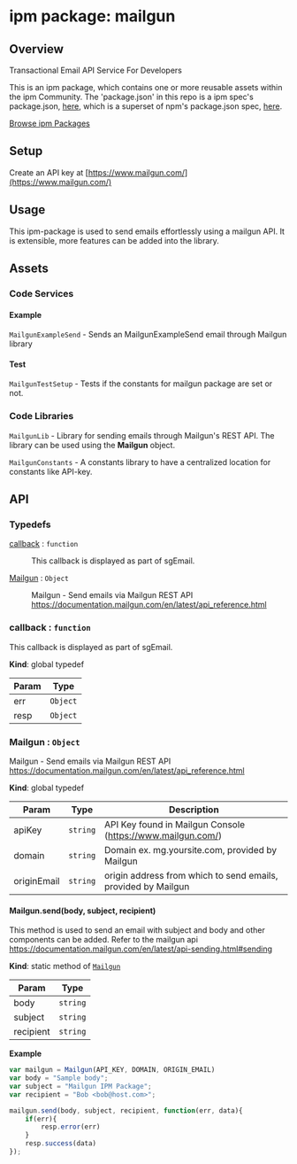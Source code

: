 
# ipm package: mailgun

## Overview

Transactional Email API Service For Developers

This is an ipm package, which contains one or more reusable assets within the ipm Community. The 'package.json' in this repo is a ipm spec's package.json, [here](https://docs.clearblade.com/v/3/6-ipm/spec), which is a superset of npm's package.json spec, [here](https://docs.npmjs.com/files/package.json).

[Browse ipm Packages](https://ipm.clearblade.com)

## Setup

Create an API key at [https://www.mailgun.com/](https://www.mailgun.com/)

## Usage
This ipm-package is used to send emails effortlessly using a mailgun API. It is extensible, more features can be added into the library.

## Assets
### Code Services

#### Example
`MailgunExampleSend` - Sends an MailgunExampleSend email through Mailgun library

#### Test

`MailgunTestSetup` - Tests if the constants for mailgun package are set or not. 

### Code Libraries

`MailgunLib` - Library for sending emails through Mailgun's REST API. The library can be used using the **Mailgun** object. 

`MailgunConstants` - A constants library to have a centralized location for constants like API-key.
## API
### Typedefs

<dl>
<dt><a href="#callback">callback</a> : <code>function</code></dt>
<dd><p>This callback is displayed as part of sgEmail.</p>
</dd>
<dt><a href="#Mailgun">Mailgun</a> : <code>Object</code></dt>
<dd><p>Mailgun - Send emails via Mailgun REST API
<a href="https://documentation.mailgun.com/en/latest/api_reference.html">https://documentation.mailgun.com/en/latest/api_reference.html</a></p>
</dd>
</dl>

<a name="callback"></a>

### callback : <code>function</code>
This callback is displayed as part of sgEmail.

**Kind**: global typedef  

| Param | Type |
| --- | --- |
| err | <code>Object</code> | 
| resp | <code>Object</code> | 

<a name="Mailgun"></a>

### Mailgun : <code>Object</code>
Mailgun - Send emails via Mailgun REST API
https://documentation.mailgun.com/en/latest/api_reference.html

**Kind**: global typedef  

| Param | Type | Description |
| --- | --- | --- |
| apiKey | <code>string</code> | API Key found in Mailgun Console (https://www.mailgun.com/) |
| domain | <code>string</code> | Domain ex. mg.yoursite.com, provided by Mailgun |
| originEmail | <code>string</code> | origin address from which to send emails, provided by Mailgun |

<a name="Mailgun.send"></a>

#### Mailgun.send(body, subject, recipient)
This method is used to send an email with subject and body and other components can be added. Refer to the mailgun api https://documentation.mailgun.com/en/latest/api-sending.html#sending

**Kind**: static method of [<code>Mailgun</code>](#Mailgun)  

| Param | Type |
| --- | --- |
| body | <code>string</code> | 
| subject | <code>string</code> | 
| recipient | <code>string</code> | 

**Example**  

```js
var mailgun = Mailgun(API_KEY, DOMAIN, ORIGIN_EMAIL)
var body = "Sample body";
var subject = "Mailgun IPM Package";
var recipient = "Bob <bob@host.com>";

mailgun.send(body, subject, recipient, function(err, data){
    if(err){
        resp.error(err)
    }
    resp.success(data)
});
```
